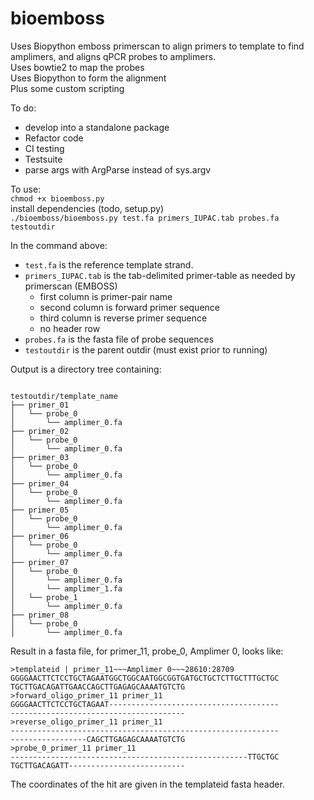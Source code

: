 # bioemboss

Uses Biopython emboss primerscan to align primers to template to find amplimers, and aligns qPCR probes to amplimers.  
Uses bowtie2 to map the probes  
Uses Biopython to form the alignment  
Plus some custom scripting  

To do:  

- develop into a standalone package  
- Refactor code  
- CI testing  
- Testsuite  
- parse args with ArgParse instead of sys.argv  

To use:  
`chmod +x bioemboss.py`  
install dependencies (todo, setup.py)  
`./bioemboss/bioemboss.py test.fa primers_IUPAC.tab probes.fa testoutdir`  

In the command above:  

- `test.fa` is the reference template strand.  
- `primers_IUPAC.tab` is the tab-delimited primer-table as needed by primerscan (EMBOSS)  
	- first column is primer-pair name  
	- second column is forward primer sequence  
	- third column is reverse primer sequence  
	- no header row  
- `probes.fa` is the fasta file of probe sequences  
- `testoutdir` is the parent outdir (must exist prior to running)  

Output is a directory tree containing:  

```

testoutdir/template_name
├── primer_01
│   └── probe_0
│       └── amplimer_0.fa
├── primer_02
│   └── probe_0
│       └── amplimer_0.fa
├── primer_03
│   └── probe_0
│       └── amplimer_0.fa
├── primer_04
│   └── probe_0
│       └── amplimer_0.fa
├── primer_05
│   └── probe_0
│       └── amplimer_0.fa
├── primer_06
│   └── probe_0
│       └── amplimer_0.fa
├── primer_07
│   └── probe_0
│       └── amplimer_0.fa
│       └── amplimer_1.fa
│   └── probe_1
│       └── amplimer_0.fa
├── primer_08
│   └── probe_0
│       └── amplimer_0.fa

```

Result in a fasta file, for primer_11, probe_0, Amplimer 0, looks like:  

```
>templateid | primer_11~~~Amplimer 0~~~28610:28709
GGGGAACTTCTCCTGCTAGAATGGCTGGCAATGGCGGTGATGCTGCTCTTGCTTTGCTGC
TGCTTGACAGATTGAACCAGCTTGAGAGCAAAATGTCTG
>forward_oligo_primer_11 primer_11
GGGGAACTTCTCCTGCTAGAAT--------------------------------------
---------------------------------------
>reverse_oligo_primer_11 primer_11
------------------------------------------------------------
-----------------CAGCTTGAGAGCAAAATGTCTG
>probe_0_primer_11 primer_11
-----------------------------------------------------TTGCTGC
TGCTTGACAGATT--------------------------

```

The coordinates of the hit are given in the templateid fasta header.  
